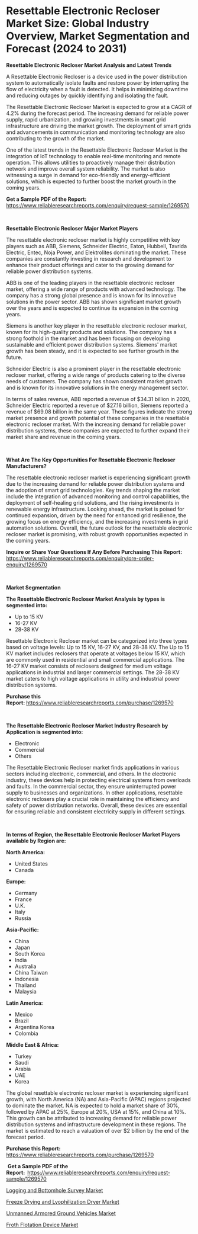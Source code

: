 <p><h1>Resettable Electronic Recloser Market Size: Global Industry Overview, Market Segmentation and Forecast (2024 to 2031)</h1></p><p><strong>Resettable Electronic Recloser Market Analysis and Latest Trends</strong></p>
<p><p>A Resettable Electronic Recloser is a device used in the power distribution system to automatically isolate faults and restore power by interrupting the flow of electricity when a fault is detected. It helps in minimizing downtime and reducing outages by quickly identifying and isolating the fault.</p><p>The Resettable Electronic Recloser Market is expected to grow at a CAGR of 4.2% during the forecast period. The increasing demand for reliable power supply, rapid urbanization, and growing investments in smart grid infrastructure are driving the market growth. The deployment of smart grids and advancements in communication and monitoring technology are also contributing to the growth of the market.</p><p>One of the latest trends in the Resettable Electronic Recloser Market is the integration of IoT technology to enable real-time monitoring and remote operation. This allows utilities to proactively manage their distribution network and improve overall system reliability. The market is also witnessing a surge in demand for eco-friendly and energy-efficient solutions, which is expected to further boost the market growth in the coming years.</p></p>
<p><strong>Get a Sample PDF of the Report:&nbsp;</strong> <a href="https://www.reliableresearchreports.com/enquiry/request-sample/1269570">https://www.reliableresearchreports.com/enquiry/request-sample/1269570</a></p>
<p>&nbsp;</p>
<p><strong>Resettable Electronic Recloser Major Market Players</strong></p>
<p><p>The resettable electronic recloser market is highly competitive with key players such as ABB, Siemens, Schneider Electric, Eaton, Hubbell, Tavrida Electric, Entec, Noja Power, and Elektrolites dominating the market. These companies are constantly investing in research and development to enhance their product offerings and cater to the growing demand for reliable power distribution systems.</p><p>ABB is one of the leading players in the resettable electronic recloser market, offering a wide range of products with advanced technology. The company has a strong global presence and is known for its innovative solutions in the power sector. ABB has shown significant market growth over the years and is expected to continue its expansion in the coming years.</p><p>Siemens is another key player in the resettable electronic recloser market, known for its high-quality products and solutions. The company has a strong foothold in the market and has been focusing on developing sustainable and efficient power distribution systems. Siemens' market growth has been steady, and it is expected to see further growth in the future.</p><p>Schneider Electric is also a prominent player in the resettable electronic recloser market, offering a wide range of products catering to the diverse needs of customers. The company has shown consistent market growth and is known for its innovative solutions in the energy management sector.</p><p>In terms of sales revenue, ABB reported a revenue of $34.31 billion in 2020, Schneider Electric reported a revenue of $27.16 billion, Siemens reported a revenue of $69.08 billion in the same year. These figures indicate the strong market presence and growth potential of these companies in the resettable electronic recloser market. With the increasing demand for reliable power distribution systems, these companies are expected to further expand their market share and revenue in the coming years.</p></p>
<p>&nbsp;</p>
<p><strong>What Are The Key Opportunities For Resettable Electronic Recloser Manufacturers?</strong></p>
<p><p>The resettable electronic recloser market is experiencing significant growth due to the increasing demand for reliable power distribution systems and the adoption of smart grid technologies. Key trends shaping the market include the integration of advanced monitoring and control capabilities, the deployment of self-healing grid solutions, and the rising investments in renewable energy infrastructure. Looking ahead, the market is poised for continued expansion, driven by the need for enhanced grid resilience, the growing focus on energy efficiency, and the increasing investments in grid automation solutions. Overall, the future outlook for the resettable electronic recloser market is promising, with robust growth opportunities expected in the coming years.</p></p>
<p><strong>Inquire or Share Your Questions If Any Before Purchasing This Report:</strong> <a href="https://www.reliableresearchreports.com/enquiry/pre-order-enquiry/1269570">https://www.reliableresearchreports.com/enquiry/pre-order-enquiry/1269570</a></p>
<p>&nbsp;</p>
<p><strong>Market Segmentation</strong></p>
<p><strong>The Resettable Electronic Recloser Market Analysis by types is segmented into:</strong></p>
<p><ul><li>Up to 15 KV</li><li>16-27 KV</li><li>28-38 KV</li></ul></p>
<p><p>Resettable Electronic Recloser market can be categorized into three types based on voltage levels: Up to 15 KV, 16-27 KV, and 28-38 KV. The Up to 15 KV market includes reclosers that operate at voltages below 15 KV, which are commonly used in residential and small commercial applications. The 16-27 KV market consists of reclosers designed for medium voltage applications in industrial and larger commercial settings. The 28-38 KV market caters to high voltage applications in utility and industrial power distribution systems.</p></p>
<p><strong>Purchase this Report:&nbsp;</strong><a href="https://www.reliableresearchreports.com/purchase/1269570">https://www.reliableresearchreports.com/purchase/1269570</a></p>
<p>&nbsp;</p>
<p><strong>The Resettable Electronic Recloser Market Industry Research by Application is segmented into:</strong></p>
<p><ul><li>Electronic</li><li>Commercial</li><li>Others</li></ul></p>
<p><p>The Resettable Electronic Recloser market finds applications in various sectors including electronic, commercial, and others. In the electronic industry, these devices help in protecting electrical systems from overloads and faults. In the commercial sector, they ensure uninterrupted power supply to businesses and organizations. In other applications, resettable electronic reclosers play a crucial role in maintaining the efficiency and safety of power distribution networks. Overall, these devices are essential for ensuring reliable and consistent electricity supply in different settings.</p></p>
<p>&nbsp;</p>
<p><strong>In terms of Region, the Resettable Electronic Recloser Market Players available by Region are:</strong></p>
<p>
    <p> <strong> North America: </strong>
        <ul>
            <li>United States</li>
            <li>Canada</li>
        </ul>
        </p> 
    <p> <strong> Europe: </strong>
        <ul>
            <li>Germany</li>
            <li>France</li>
            <li>U.K.</li>
            <li>Italy</li>
            <li>Russia</li>
        </ul>
        </p> 
    <p> <strong> Asia-Pacific: </strong>
        <ul>
            <li>China</li>
            <li>Japan</li>
            <li>South Korea</li>
            <li>India</li>
            <li>Australia</li>
            <li>China Taiwan</li>
            <li>Indonesia</li>
            <li>Thailand</li>
            <li>Malaysia</li>
        </ul>
        </p> 
    <p> <strong> Latin America: </strong>
        <ul>
            <li>Mexico</li>
            <li>Brazil</li>
            <li>Argentina Korea</li>
            <li>Colombia</li>
        </ul>
        </p> 
    <p> <strong> Middle East & Africa: </strong>
        <ul>
            <li>Turkey</li>
            <li>Saudi</li>
            <li>Arabia</li>
            <li>UAE</li>
            <li>Korea</li>
        </ul>
    </p>
    </p>
<p><p>The global resettable electronic recloser market is experiencing significant growth, with North America (NA) and Asia-Pacific (APAC) regions projected to dominate the market. NA is expected to hold a market share of 30%, followed by APAC at 25%, Europe at 20%, USA at 15%, and China at 10%. This growth can be attributed to increasing demand for reliable power distribution systems and infrastructure development in these regions. The market is estimated to reach a valuation of over $2 billion by the end of the forecast period.</p></p>
<p><strong>Purchase this Report: </strong><a href="https://www.reliableresearchreports.com/purchase/1269570">https://www.reliableresearchreports.com/purchase/1269570</a></p>
<p>&nbsp;<strong>Get a Sample PDF of the Report:&nbsp;&nbsp;</strong><a href="https://www.reliableresearchreports.com/enquiry/request-sample/1269570">https://www.reliableresearchreports.com/enquiry/request-sample/1269570</a></p>
<p><strong></strong></p>
<p><p><a href="https://github.com/nancykennedykellievqfqt2/Market-Research-Report-List-1/blob/main/logging-and-bottomhole-survey-market.md">Logging and Bottomhole Survey Market</a></p><p><a href="https://github.com/timeliteaut/Market-Research-Report-List-1/blob/main/freeze-drying-and-lyophilization-dryer-market.md">Freeze Drying and Lyophilization Dryer Market</a></p><p><a href="https://github.com/bobicer/Market-Research-Report-List-2/blob/main/unmanned-armored-ground-vehicles-market.md">Unmanned Armored Ground Vehicles Market</a></p><p><a href="https://github.com/seekum/Market-Research-Report-List-1/blob/main/froth-flotation-device-market.md">Froth Flotation Device Market</a></p></p>